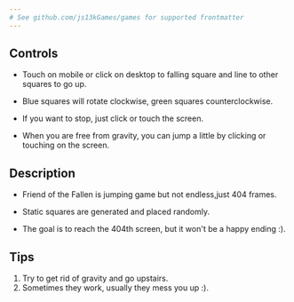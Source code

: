 ```yaml
---
# See github.com/js13kGames/games for supported frontmatter
---
```

## Controls
- Touch on mobile or click on desktop to falling square and line to other squares to go up.

- Blue squares will rotate clockwise, green squares counterclockwise. 

- If you want to stop, just click or touch the screen.

- When you are free from gravity, you can jump  a little by clicking or touching on the screen.

## Description
- Friend of the Fallen is jumping game but not endless,just 404 frames.

- Static squares are generated and placed randomly.

- The goal is to reach the 404th screen, but it won't be a happy ending :).

## Tips
1. Try to get rid of gravity and go upstairs.
2. Sometimes they work, usually they mess you up :).